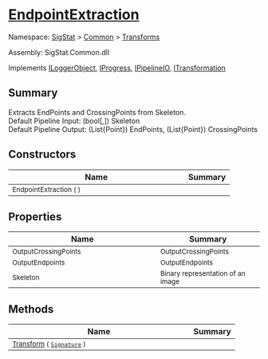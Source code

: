# [EndpointExtraction](./EndpointExtraction.md)

Namespace: [SigStat]() > [Common](./../README.md) > [Transforms](./README.md)

Assembly: SigStat.Common.dll

Implements [ILoggerObject](./../ILoggerObject.md), [IProgress](./../Helpers/IProgress.md), [IPipelineIO](./../Pipeline/IPipelineIO.md), [ITransformation](./../ITransformation.md)

## Summary
Extracts EndPoints and CrossingPoints from Skeleton.  <br>Default Pipeline Input: (bool[,]) Skeleton<br>Default Pipeline Output: (List{Point}) EndPoints, (List{Point}) CrossingPoints

## Constructors

| Name | Summary | 
| --- | --- | 
| <sub>EndpointExtraction (  )</sub><img style="cursor:not-allowed; width:200px;"/>| <sub></sub>| <br>


## Properties

| Name | Summary | 
| --- | --- | 
| <sub>OutputCrossingPoints</sub><img style="cursor:not-allowed; width:200px;"/>| <sub>OutputCrossingPoints</sub>| <br>
| <sub>OutputEndpoints</sub><img style="cursor:not-allowed; width:200px;"/>| <sub>OutputEndpoints</sub>| <br>
| <sub>Skeleton</sub><img style="cursor:not-allowed; width:200px;"/>| <sub>Binary representation of an image</sub>| <br>


## Methods

| Name | Summary | 
| --- | --- | 
| <sub>[Transform](./Methods/EndpointExtraction-100663590.md) ( [`Signature`](./../Signature.md) )</sub><img style="cursor:not-allowed; width:200px;"/>| <sub></sub>| <br>


